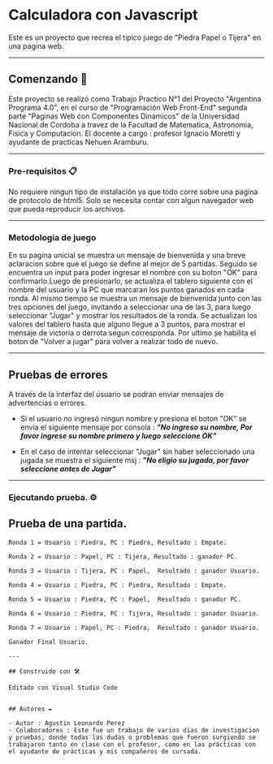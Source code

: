 # Calculadora con Javascript

Este es un proyecto que recrea el tipico juego de "Piedra Papel o Tijera" en una pagina web.

---
## Comenzando 🚀

Este proyecto se realizó como Trabajo Practico N°1 del Proyecto "Argentina Programa 4.0", en el curso de "Programación Web Front-End" segunda parte "Paginas Web con Componentes Dinamicos" de la Universidad Nacional de Cordoba a travez de la Facultad de Matematica, Astronomia, Fisica y Computacion. El docente a cargo : profesor Ignacio Moretti y ayudante de practicas Nehuen Aramburu.

---
### Pre-requisitos 📋

No requiere ningun tipo de instalación ya que todo corre sobre una pagina de protocolo de html5. Solo se necesita contar con algun navegador web que pueda reproducir los archivos.

---
### Metodologia de juego

En su pagina unicial se muestra un mensaje de bienvenida y una breve aclaracion sobre que el juego se define al mejor de 5 partidas. Seguido se encuentra un input para poder ingresar el nombre con su boton "OK" para confirmarlo.Luego de presionarlo, se actualiza el tablero siguiente con el nombre del usuario y la PC que marcaran los puntos ganados en cada ronda. Al mismo tiempo se muestra un mensaje de bienvenida junto con las tres opciones del juego, invitando a seleccionar una de las 3, para luego seleccionar "Jugar" y mostrar los resultados de la ronda. Se actualizan los valores del tablero hasta que alguno llegue a 3 puntos, para mostrar el mensaje de victoria o derrota segun corresponda. Por ultimo se habilita el boton de "Volver a jugar" para volver a realizar todo de nuevo.

---
## Pruebas de errores 

A través de la interfaz del usuario se podran enviar mensajes de advertencias o errores.
- Si el usuario no ingresó ningun nombre y presiona el boton "OK" se envia el siguiente mensaje por consola : ***"No ingreso su nombre, Por favor ingrese su nombre primero y luego seleccione OK"***

- En el caso de intentar seleccionar "Jugar" sin haber seleccionado una jugada se muestra el siguiente msj : ***"No eligio su jugada, por favor seleccione antes de Jugar"***

---
### Ejecutando prueba. ⚙️

## Prueba de una partida.
```
Ronda 1 = Usuario : Piedra, PC : Piedra, Resultado : Empate.

Ronda 2 = Usuario : Papel, PC : Tijera, Resultado : ganador PC.

Ronda 3 = Usuario : Tijera, PC : Papel,  Resultado : ganador Usuario.

Ronda 4 = Usuario : Piedra, PC : Piedra, Resultado : Empate.

Ronda 5 = Usuario : Piedra, PC : Papel,  Resultado : ganador PC.

Ronda 6 = Usuario : Piedra, PC : Tijera, Resultado : ganador Usuario.

Ronda 7 = Usuario : Papel, PC : Piedra,  Resultado : ganador Usuario.

Ganador Final Usuario.

--- 

## Construido con 🛠️

Editado con Visual Studio Code


## Autores ✒️

- Autor : Agustin Leonardo Perez
- Colaboradores : Este fue un trabajo de varios dias de investigacion y pruebas, donde todas las dudas o problemas que fueron surgiendo se trabajaron tanto en clase con el profesor, como en las prácticas con el ayudante de prácticas y mis compañeros de cursada.